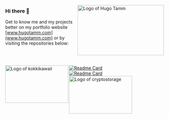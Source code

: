 <img src="https://i.imgur.com/WspU4IB.png" align="right"
     alt="Logo of Hugo Tamm" width="274" height="160">

### Hi there 👋
Get to know me and my projects better on my portfolio website [www.hugotamm.com](www.hugotamm.com) or by visiting the repositories below:

<!-- ![Top Langs](https://github-readme-stats.vercel.app/api/top-langs/?username=huxyshuu&layout=compact) -->
<br><br>

[![Readme Card](https://github-readme-stats.vercel.app/api/pin/?username=huxyshuu&repo=KokkiKawaii)](https://github.com/huxyshuu/KokkiKawaii)<img src="https://imgur.com/z8j7S8u.png" align="left"
     alt="Logo of kokkikawaii" width="200" height="120">
<br>
[![Readme Card](https://github-readme-stats.vercel.app/api/pin/?username=huxyshuu&repo=cryptostorage)](https://github.com/huxyshuu/cryptostorage)<img src="https://i.imgur.com/M3Fjazy.png" align="left"
     alt="Logo of cryptostorage" width="200" height="120">



